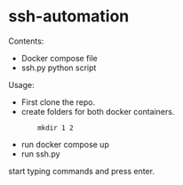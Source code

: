 # ssh-automation

Contents:
- Docker compose file
- ssh.py python script

Usage: 
- First clone the repo.
- create folders for both docker containers.
    ```
        mkdir 1 2 
    ```
- run docker compose up 
- run ssh.py

start typing commands and press enter. 
